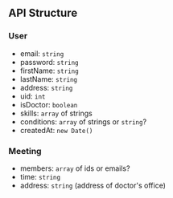 ## API Structure

### User
- email: `string`
- password: `string`
- firstName: `string`
- lastName: `string`
- address: `string`
- uid: `int`
- isDoctor: `boolean`
- skills: `array` of strings
- conditions: `array` of strings or `string`?
- createdAt: `new Date()`

### Meeting
- members: `array` of ids or emails?
- time: `string`
- address: `string` (address of doctor's office)



